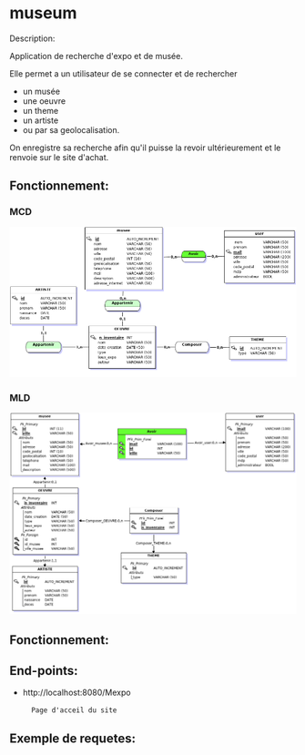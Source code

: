 # museum
Description:

Application de recherche d'expo et de musée.

Elle permet a un utilisateur de se connecter et de rechercher 
-  un musée
-  une oeuvre
-  un theme
-  un artiste
- ou par sa geolocalisation.
  
On enregistre sa recherche afin qu'il puisse la revoir ultérieurement et le renvoie sur le site d'achat.

## __Fonctionnement__:

### MCD
![](docs/mcd/mcd.png)

### MLD
![](docs/mcd/mld.png)

## __Fonctionnement__:


## __End-points__:

- http://localhost:8080/Mexpo

        Page d'acceil du site

## __Exemple de requetes__: 
